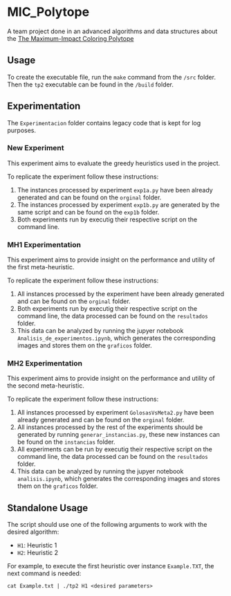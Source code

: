 # MIC_Polytope
A team project done in an advanced algorithms and data structures about the [The Maximum-Impact Coloring Polytope](http://sedici.unlp.edu.ar/handle/10915/59241)

## Usage
To create the executable file, run the `make` command from the `/src` folder. Then the `tp2` executable can be found in the `/build` folder.

## Experimentation

The `Experimentacion` folder contains legacy code that is kept for log purposes.

### New Experiment
This experiment aims to evaluate the greedy heuristics used in the project.

To replicate the experiment follow these instructions:
1. The instances processed by experiment `exp1a.py` have been already generated and can be found on the `orginal` folder.
2. The instances processed by experiment `exp1b.py` are generated by the same script and can be found on the `exp1b` folder.
3. Both experiments run by executig their respective script on the command line.

### MH1 Experimentation
This experiment aims to provide insight on the performance and utility of the first meta-heuristic.

To replicate the experiment follow these instructions:
1. All instances processed by the experiment have been already generated and can be found on the `orginal` folder.
2. Both experiments run by executig their respective script on the command line, the data processed can be found on the `resultados` folder.
3. This data can be analyzed by running the jupyer notebook `Analisis_de_experimentos.ipynb`, which generates the corresponding images and stores them on the `graficos` folder.

### MH2 Experimentation
This experiment aims to provide insight on the performance and utility of the second meta-heuristic.

To replicate the experiment follow these instructions:
1. All instances processed by experiment `GolosasVsMeta2.py` have been already generated and can be found on the `orginal` folder.
2. All instances processed by the rest of the experiments should be generated by running `generar_instancias.py`, these new instances can be found on the `instancias` folder.
3. All experiments can be run by executig their respective script on the command line, the data processed can be found on the `resultados` folder.
4. This data can be analyzed by running the jupyer notebook `analisis.ipynb`, which generates the corresponding images and stores them on the `graficos` folder.

## Standalone Usage
The script should use one of the following arguments to work with the desired algorithm:
- `H1`: Heuristic 1
- `H2`: Heuristic 2

For example, to execute the first heuristic over instance `Example.TXT`, the next command is needed:
```
cat Example.txt | ./tp2 H1 <desired parameters>
```


